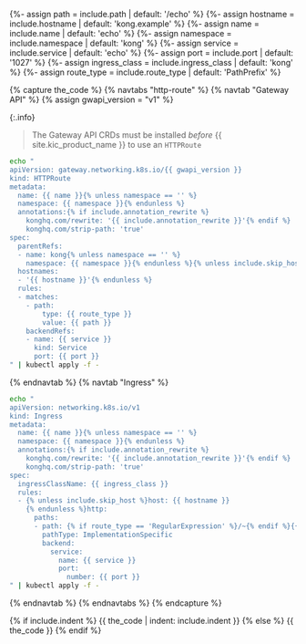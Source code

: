 {%- assign path = include.path | default: '/echo' %}
{%- assign hostname = include.hostname | default: 'kong.example' %}
{%- assign name = include.name | default: 'echo' %}
{%- assign namespace = include.namespace | default: 'kong' %}
{%- assign service = include.service | default: 'echo' %}
{%- assign port = include.port | default: '1027' %}
{%- assign ingress_class = include.ingress_class | default: 'kong' %}
{%- assign route_type = include.route_type | default: 'PathPrefix' %}

{% capture the_code %}
{% navtabs "http-route" %}
{% navtab "Gateway API" %}
{% assign gwapi_version = "v1" %}

{:.info}
> The Gateway API CRDs must be installed _before_ {{ site.kic_product_name }} to use an `HTTPRoute`

```bash
echo "
apiVersion: gateway.networking.k8s.io/{{ gwapi_version }}
kind: HTTPRoute
metadata:
  name: {{ name }}{% unless namespace == '' %}
  namespace: {{ namespace }}{% endunless %}
  annotations:{% if include.annotation_rewrite %}
    konghq.com/rewrite: '{{ include.annotation_rewrite }}'{% endif %}
    konghq.com/strip-path: 'true'
spec:
  parentRefs:
  - name: kong{% unless namespace == '' %}
    namespace: {{ namespace }}{% endunless %}{% unless include.skip_host %}
  hostnames:
  - '{{ hostname }}'{% endunless %}
  rules:
  - matches:
    - path:
        type: {{ route_type }}
        value: {{ path }}
    backendRefs:
    - name: {{ service }}
      kind: Service
      port: {{ port }}
" | kubectl apply -f -
```

{% endnavtab %}
{% navtab "Ingress" %}

```bash
echo "
apiVersion: networking.k8s.io/v1
kind: Ingress
metadata:
  name: {{ name }}{% unless namespace == '' %}
  namespace: {{ namespace }}{% endunless %}
  annotations:{% if include.annotation_rewrite %}
    konghq.com/rewrite: '{{ include.annotation_rewrite }}'{% endif %}
    konghq.com/strip-path: 'true'
spec:
  ingressClassName: {{ ingress_class }}
  rules:
  - {% unless include.skip_host %}host: {{ hostname }}
    {% endunless %}http:
      paths:
      - path: {% if route_type == 'RegularExpression' %}/~{% endif %}{{ path }}
        pathType: ImplementationSpecific
        backend:
          service:
            name: {{ service }}
            port:
              number: {{ port }}
" | kubectl apply -f -
```

{% endnavtab %}
{% endnavtabs %}
{% endcapture %}

{% if include.indent %}
{{ the_code | indent: include.indent }}
{% else %}
{{ the_code }}
{% endif %}
